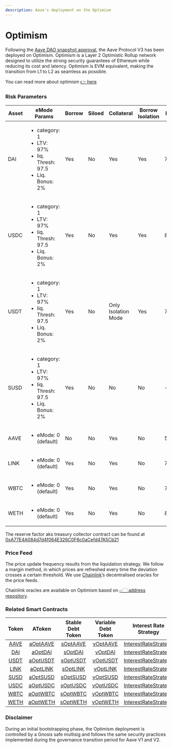 ```yaml
---
description: Aave's deployment on the Optimism
---
```


# Optimism

Following the [Aave DAO snapshot approval](https://snapshot.org/#/aave.eth/proposal/0xba58ab5e24dcaef5490fd8717320f74e3c85aea36811d421b48822d4069b6d45), the Aave Protocol V3 has been deployed on Optimism. Optimism is a Layer 2 Optimistic Rollup network designed to utilize the strong security guarantees of Ethereum while reducing its cost and latency. Optimism is EVM equivalent, making the transition from L1 to L2 as seamless as possible.

You can read more about optimism [👉 here](https://www.optimism.io/about)

### Risk Parameters

| Asset | eMode Params     | Borrow | Siloed | Collateral | Borrow Isolation | LTV | Liq. Thresh | Liq. Bonus | Debt Ceil | Supply Cap | Borrow Cap | Reserve Factor |
| ----- | ---------------- | --- | --- | ---------- | ----- | --- | ----------  | ---------- | --------- | ----- | ----- | -------------- |
| DAI   | <ul><li>category: 1 </li><li>LTV: 97%</li><li>liq. Thresh: 97.5</li><li>Liq. Bonus: 2%</li></ul> | Yes | No | Yes | Yes | 75% | 80% |  5% | - | 2B | 0 | 10% |
| USDC  | <ul><li>category: 1 </li><li>LTV: 97%</li><li>liq. Thresh: 97.5</li><li>Liq. Bonus: 2%</li></ul> | Yes | No | Yes | Yes | 80% | 85% |  5% | - | 2B | 0 | 10% |
| USDT  | <ul><li>category: 1 </li><li>LTV: 97%</li><li>liq. Thresh: 97.5</li><li>Liq. Bonus: 2%</li></ul> | Yes | No | Only Isolation Mode | Yes | 75% | 80% |  5% | 5M | 2B | 0 | 10% |
| SUSD  | <ul><li>category: 1 </li><li>LTV: 97%</li><li>liq. Thresh: 97.5</li><li>Liq. Bonus: 2%</li></ul> | Yes | No | No | No | - | - | - | - | 2B | 0 | 10% |
| AAVE  | <ul><li>eMode: 0 (default)</li></ul> | No  | No | Yes | No | 50% | 65% | 10% | - | 0 | 0 |  0% |
| LINK  | <ul><li>eMode: 0 (default)</li></ul> | Yes | No | Yes | No | 70% | 75% | 7.5% | - | 0 | 0 | 20% |
| WBTC  | <ul><li>eMode: 0 (default)</li></ul> | Yes | No | Yes | No | 70% | 75% | 10% | - | 0 | 0 | 20% |
| WETH  | <ul><li>eMode: 0 (default)</li></ul> | Yes | No | Yes | No | 80% | 82.5% | 5% | - | 0 | 0 | 10% |

The reserve factor aks treasury collector contract can be found at [0xA77E4A084d7d4f064E326C0F6c0aCefd47A5Cb21](https://optimistic.etherscan.io/address/0xA77E4A084d7d4f064E326C0F6c0aCefd47A5Cb21#code)

### Price Feed
The price update frequency results from the liquidation strategy. We follow a margin method, in which prices are refreshed every time the deviation crosses a certain threshold. We use [Chainlink](https://chain.link)’s decentralised oracles for the price feeds.

Chainlink oracles are available on Optimism based on [👉🏻 address repository](https://docs.chain.link/docs/optimism-price-feeds/).

### Related Smart Contracts

| Token   | AToken | Stable Debt Token  | Variable Debt Token  | Interest Rate Strategy |
| :-----: | :----: | :----------------: | :------------------: | :--------------------: |
| [AAVE](https://optimistic.etherscan.io/address/0x76fb31fb4af56892a25e32cfc43de717950c9278) | [aOptAAVE](https://optimistic.etherscan.io/address/0xf329e36C7bF6E5E86ce2150875a84Ce77f477375) | [sOptAAVE](https://optimistic.etherscan.io/address/0xfAeF6A702D15428E588d4C0614AEFb4348D83D48) | [vOptAAVE](https://optimistic.etherscan.io/address/0xE80761Ea617F66F96274eA5e8c37f03960ecC679) | [InterestRateStrategy](https://optimistic.etherscan.io/address/0xee1bac9355eaafcd1b68d272d640d870bc9b4b5c#code) |
| [DAI](https://optimistic.etherscan.io/address/0xda10009cbd5d07dd0cecc66161fc93d7c9000da1) | [aOptDAI](https://optimistic.etherscan.io/address/0x82E64f49Ed5EC1bC6e43DAD4FC8Af9bb3A2312EE) | [sOptDAI](https://optimistic.etherscan.io/address/0xd94112B5B62d53C9402e7A60289c6810dEF1dC9B) | [vOptDAI](https://optimistic.etherscan.io/address/0x8619d80FB0141ba7F184CbF22fd724116D9f7ffC)| [InterestRateStrategy](https://optimistic.etherscan.io/address/0xA9F3C3caE095527061e6d270DBE163693e6fda9D#code) |
| [USDT](https://optimistic.etherscan.io/address/0x94b008aa00579c1307b0ef2c499ad98a8ce58e58#code) | [aOptUSDT](https://optimistic.etherscan.io/address/0x6ab707aca953edaefbc4fd23ba73294241490620#code) | [sOptUSDT](https://optimistic.etherscan.io/address/0x70effc565db6eef7b927610155602d31b670e802#code) | [vOptUSDT](https://optimistic.etherscan.io/address/0xfb00ac187a8eb5afae4eace434f493eb62672df7#code) | [InterestRateStrategy](https://optimistic.etherscan.io/address/0x41B66b4b6b4c9dab039d96528D1b88f7BAF8C5A4#code) |
| [LINK](https://optimistic.etherscan.io/address/0x350a791Bfc2C21F9Ed5d10980Dad2e2638ffa7f6) | [aOptLINK](https://optimistic.etherscan.io/address/0x191c10Aa4AF7C30e871E70C95dB0E4eb77237530) | [sOptLINK](https://optimistic.etherscan.io/address/0x89D976629b7055ff1ca02b927BA3e020F22A44e4#code) | [vOptLINK](https://optimistic.etherscan.io/address/0x953A573793604aF8d41F306FEb8274190dB4aE0e) | [InterestRateStrategy](https://optimistic.etherscan.io/address/0xee1bac9355eaafcd1b68d272d640d870bc9b4b5c#code) |
| [SUSD](https://optimistic.etherscan.io/address/0x8c6f28f2f1a3c87f0f938b96d27520d9751ec8d9) | [aOptSUSD](https://optimistic.etherscan.io/address/0x6d80113e533a2C0fe82EaBD35f1875DcEA89Ea97) | [sOptSUSD](https://optimistic.etherscan.io/address/0xF15F26710c827DDe8ACBA678682F3Ce24f2Fb56E#code) | [vOptSUSD](https://optimistic.etherscan.io/address/0x4a1c3aD6Ed28a636ee1751C69071f6be75DEb8B8) | [InterestRateStrategy](https://optimistic.etherscan.io/address/0x41B66b4b6b4c9dab039d96528D1b88f7BAF8C5A4#code) |
| [USDC](https://optimistic.etherscan.io/address/0x7f5c764cbc14f9669b88837ca1490cca17c31607) | [aOptUSDC](https://optimistic.etherscan.io/address/0x625E7708f30cA75bfd92586e17077590C60eb4cD) | [sOptUSDC](https://optimistic.etherscan.io/address/0x307ffe186F84a3bc2613D1eA417A5737D69A7007#code) | [vOptUSDC](https://optimistic.etherscan.io/address/0xFCCf3cAbbe80101232d343252614b6A3eE81C989) | [InterestRateStrategy](https://optimistic.etherscan.io/address/0x41B66b4b6b4c9dab039d96528D1b88f7BAF8C5A4#code) |
| [WBTC](https://optimistic.etherscan.io/address/0x68f180fcce6836688e9084f035309e29bf0a2095) | [aOptWBTC](https://optimistic.etherscan.io/address/0x078f358208685046a11C85e8ad32895DED33A249) | [sOptWBTC](https://optimistic.etherscan.io/address/0x633b207Dd676331c413D4C013a6294B0FE47cD0e#code) | [vOptWBTC](https://optimistic.etherscan.io/address/0x92b42c66840C7AD907b4BF74879FF3eF7c529473) | [InterestRateStrategy](https://optimistic.etherscan.io/address/0xee1bac9355eaafcd1b68d272d640d870bc9b4b5c#code) |
| [WETH](https://optimistic.etherscan.io/address/0x4200000000000000000000000000000000000006) | [aOptWETH](https://optimistic.etherscan.io/address/0xe50fA9b3c56FfB159cB0FCA61F5c9D750e8128c8) | [sOptWETH](https://optimistic.etherscan.io/address/0xD8Ad37849950903571df17049516a5CD4cbE55F6#code) | [vOptWETH](https://optimistic.etherscan.io/address/0x0c84331e39d6658Cd6e6b9ba04736cC4c4734351) | [InterestRateStrategy](https://optimistic.etherscan.io/address/0xee1bac9355eaafcd1b68d272d640d870bc9b4b5c#code) |

### Disclaimer

During an initial bootstrapping phase, the Optimism deployment is controlled by a Gnosis safe multisig and follows the same security practices implemented during the governance transition period for Aave V1 and V2.
